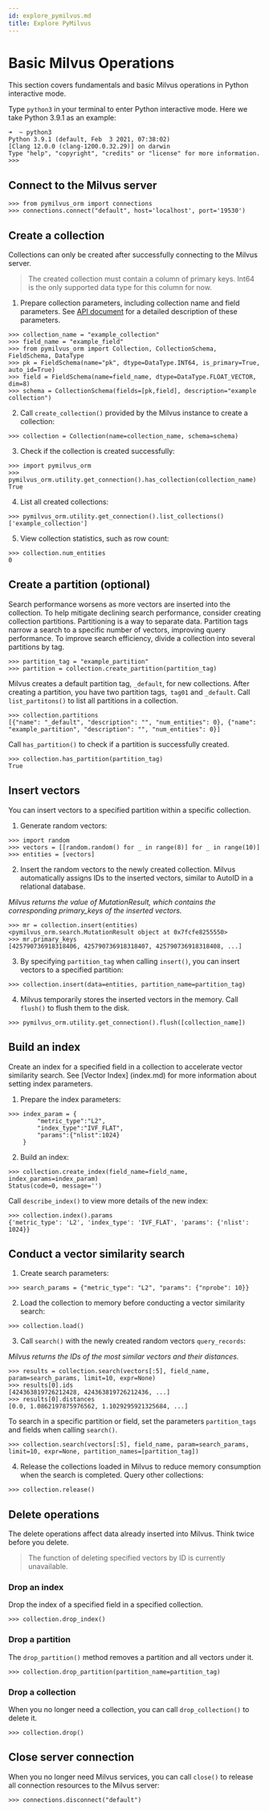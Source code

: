 ```yaml
---
id: explore_pymilvus.md
title: Explore PyMilvus
---
```


# Basic Milvus Operations

This section covers fundamentals and basic Milvus operations in Python interactive mode.

Type `python3` in your terminal to enter Python interactive mode. Here we take Python 3.9.1 as an example:

```
➜  ~ python3
Python 3.9.1 (default, Feb  3 2021, 07:38:02)
[Clang 12.0.0 (clang-1200.0.32.29)] on darwin
Type "help", "copyright", "credits" or "license" for more information.
>>>
```

## Connect to the Milvus server

```
>>> from pymilvus_orm import connections
>>> connections.connect("default", host='localhost', port='19530')
```

## Create a collection
Collections can only be created after successfully connecting to the Milvus server.

> The created collection must contain a column of primary  keys. Int64 is the only supported data type for this column for now.

1. Prepare collection parameters, including collection name and field parameters. See [API document](https://pymilvus-orm.readthedocs.io/en/latest/) for a detailed description of these parameters.

```
>>> collection_name = "example_collection"
>>> field_name = "example_field"
>>> from pymilvus_orm import Collection, CollectionSchema, FieldSchema, DataType
>>> pk = FieldSchema(name="pk", dtype=DataType.INT64, is_primary=True, auto_id=True)
>>> field = FieldSchema(name=field_name, dtype=DataType.FLOAT_VECTOR, dim=8)
>>> schema = CollectionSchema(fields=[pk,field], description="example collection")
```

2. Call `create_collection()` provided by the Milvus instance to create a collection:

```
>>> collection = Collection(name=collection_name, schema=schema)
```

3. Check if the collection is created successfully:

```
>>> import pymilvus_orm
>>> pymilvus_orm.utility.get_connection().has_collection(collection_name)
True
```

4. List all created collections:

```
>>> pymilvus_orm.utility.get_connection().list_collections()
['example_collection']
```

5. View collection statistics, such as row count:

```
>>> collection.num_entities
0
```

## Create a partition (optional)
Search performance worsens as more vectors are inserted into the collection. To help mitigate declining search performance, consider creating collection partitions. Partitioning is a way to separate data. Partition tags narrow a search to a specific number of vectors, improving query performance. To improve search efficiency, divide a collection into several partitions by tag.

```
>>> partition_tag = "example_partition"
>>> partition = collection.create_partition(partition_tag)
```

Milvus creates a default partition tag, `_default`, for new collections. After creating a partition, you have two partition tags,` tag01` and `_default`. Call `list_partitons()` to list all partitions in a collection.

```
>>> collection.partitions
[{"name": "_default", "description": "", "num_entities": 0}, {"name": "example_partition", "description": "", "num_entities": 0}]
```

Call `has_partition()` to check if a partition is successfully created.

```
>>> collection.has_partition(partition_tag)
True
```

## Insert vectors
You can insert vectors to a specified partition within a specific collection.

1. Generate random vectors:

```
>>> import random
>>> vectors = [[random.random() for _ in range(8)] for _ in range(10)]
>>> entities = [vectors]
```

2. Insert the random vectors to the newly created collection. Milvus automatically assigns IDs to the inserted vectors, similar to AutoID in a relational database.

*Milvus returns the value of MutationResult, which contains the corresponding primary_keys of the inserted vectors.*

```
>>> mr = collection.insert(entities)
<pymilvus_orm.search.MutationResult object at 0x7fcfe8255550>
>>> mr.primary_keys
[425790736918318406, 425790736918318407, 425790736918318408, ...]
```

3. By specifying `partition_tag` when calling `insert()`, you can insert vectors to a specified partition:

```
>>> collection.insert(data=entities, partition_name=partition_tag)
```

4. Milvus temporarily stores the inserted vectors in the memory. Call `flush()` to flush them to the disk.

```
>>> pymilvus_orm.utility.get_connection().flush([collection_name])
```

## Build an index
Create an index for a specified field in a collection to accelerate vector similarity search. See [Vector Index] (index.md) for more information about setting index parameters.

1. Prepare the index parameters:
```
>>> index_param = {
        "metric_type":"L2",
        "index_type":"IVF_FLAT",
        "params":{"nlist":1024}
    }
```

2. Build an index:
```
>>> collection.create_index(field_name=field_name, index_params=index_param)
Status(code=0, message='')
```

Call `describe_index()` to view more details of the new index:

```
>>> collection.index().params
{'metric_type': 'L2', 'index_type': 'IVF_FLAT', 'params': {'nlist': 1024}}
```

## Conduct a vector similarity search

1. Create search parameters:
```
>>> search_params = {"metric_type": "L2", "params": {"nprobe": 10}}
```

2. Load the collection to memory before conducting a vector similarity search:
```
>>> collection.load()
```

3. Call `search()` with the newly created random vectors `query_records`:

*Milvus returns the IDs of the most similar vectors and their distances.*

```
>>> results = collection.search(vectors[:5], field_name, param=search_params, limit=10, expr=None)
>>> results[0].ids
[424363819726212428, 424363819726212436, ...]
>>> results[0].distances
[0.0, 1.0862197875976562, 1.1029295921325684, ...]
```

To search in a specific partition or field, set the parameters `partition_tags` and fields when calling `search()`.

```
>>> collection.search(vectors[:5], field_name, param=search_params, limit=10, expr=None, partition_names=[partition_tag])
```

4. Release the collections loaded in Milvus to reduce memory consumption when the search is completed. Query other collections:
```
>>> collection.release()
```

## Delete operations
The delete operations affect data already inserted into Milvus. Think twice before you delete.

> The function of deleting specified vectors by ID is currently unavailable.

### Drop an index
Drop the index of a specified field in a specified collection.
```
>>> collection.drop_index()
```

### Drop a partition
The `drop_partition()` method removes a partition and all vectors under it.

```
>>> collection.drop_partition(partition_name=partition_tag)
```

### Drop a collection
When you no longer need a collection, you can call `drop_collection()` to delete it.
```
>>> collection.drop()
```

## Close server connection
When you no longer need Milvus services, you can call `close()` to release all connection resources to the Milvus server:

```
>>> connections.disconnect("default")
```
